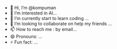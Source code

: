 - 👋 Hi, I’m @kompuman
- 👀 I’m interested in AI...
- 🌱 I’m currently start to learn coding ...
- 💞️ I’m looking to collaborate on help my friends  ...
- 📫 How to reach me : by email...
- 😄 Pronouns: ...
- ⚡ Fun fact: ...

<!---
kompuman/kompuman is a ✨ special ✨ repository because its `README.md` (this file) appears on your GitHub profile.
You can click the Preview link to take a look at your changes.
--->
